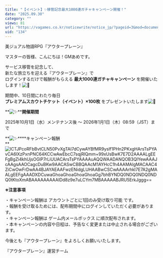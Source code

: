 ```yaml
---
title: "【イベント】✨移管記念最大1000連ガチャキャンペーン開催！"
date: "2025.09.30"
category: ""
views: 81
url: "https://vagames.co.kr/noticewrite/notice_jp/?pageid=3&mod=document&uid=134"
uid: "134"
---
```


美ジュアル物語RPG『アウタープレーン』

マスターの皆様、こんにちは！GMあめです。

サービス移管を記念して、  
新たな旅立ちを迎える『アウタープレーン』で  
ログインするだけで報酬がもらえる **最大****1000****連ガチャキャンペーン** を開催いたします！![🎉](/images/news/live/kr/14-5e3f7088.svg)

期間中、10日間にわたり毎日  
**プレミアムスカウトチケット（イベント）****×100****枚** をプレゼントいたします![💛](/images/news/live/jp/100-0ddbf5d3.svg)

**![✨](/images/news/live/kr/14-9d3be226.svg)****開催期間**

2025年10月1日（水）メンテナンス後 ～ 2026年1月1日（木）08:59（JST）まで  
  

**![✨](/images/news/live/kr/14-9d3be226.svg)****キャンペーン報酬  
**![lCTJPcoRFbBvtCLN50PvXgTAI7dCywAYBfMR9yslf1PHn2PKxgHArsTsPYAvCA6lXzPxnPNC64KCCwAwEbcC7sqjRlQmm+99xUsBwK7E7D2AAAALgEEFgBgZi4khUjsOGlP7rLiUUACArsTsPYAAAAuAQQWAADANQOB3QlYewAAAJcAAgsAAOCagcDuBKw9AACASwCBBQAAcM1AYHcC1h4AAMAlgMACAAC4ZiCwOwFrDwAA4BJAYAEAAFwzENidgLUHAABwCSCwAAAArhkI7E7A2gMAALgEEFgAAADXDCuwaGhoaGhoaGhoaGhoaGg7bhBYNDQ0NDQ0NDQ0NDQ0tKtoXmABAAAAAAAAAIDd8z9e7uLCYm7MBAAAAABJRU5ErkJggg==](/images/news/live/jp/134-base64-0-79f0a8fc.png)

  

**※注意事項**

・キャンペーン報酬は アカウントごとに1回のみ受け取り可能 です。  
・報酬を受け取るためには、配布期間中にログインしていただく必要があります。  
・キャンペーン報酬は ゲーム内メールボックス に順次配布されます。  
・本キャンペーンの内容や日程は、予告なく変更または中止される場合がございます。  
  

今後とも『アウタープレーン』をよろしくお願いいたします。

『アウタープレーン』運営チーム